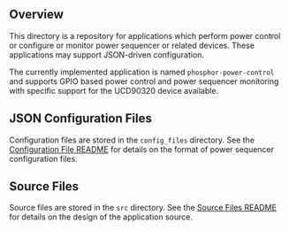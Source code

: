 ## Overview

This directory is a repository for applications which perform power control or
configure or monitor power sequencer or related devices. These applications may
support JSON-driven configuration.

The currently implemented application is named `phosphor-power-control` and
supports GPIO based power control and power sequencer monitoring with specific
support for the UCD90320 device available.

## JSON Configuration Files

Configuration files are stored in the `config_files` directory.
See the [Configuration File README](config_files/README.md) for details on the
format of power sequencer configuration files.

## Source Files

Source files are stored in the `src` directory.
See the [Source Files README](src/README.md) for details on the design of the
application source.
